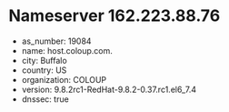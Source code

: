 # Nameserver 162.223.88.76

* as_number: 19084
* name: host.coloup.com.
* city: Buffalo
* country: US
* organization: COLOUP
* version: 9.8.2rc1-RedHat-9.8.2-0.37.rc1.el6_7.4
* dnssec: true
